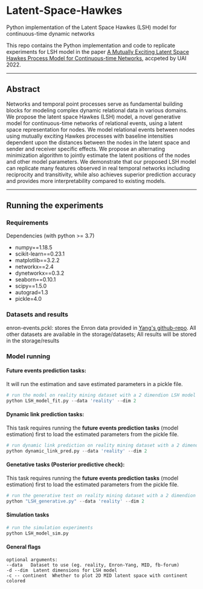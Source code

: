 # Latent-Space-Hawkes
Python implementation of the Latent Space Hawkes (LSH) model for continuous-time dynamic networks

This repo contains the Python implementation and code to replicate experiments for LSH model in the paper [A Mutually Exciting Latent Space Hawkes Process Model for Continuous-time Networks](https://arxiv.org/abs/2205.09263), accpeted by UAI 2022.

---

## Abstract

Networks and temporal point processes serve as fundamental building blocks for modeling complex dynamic relational data in various domains. We propose the latent space Hawkes (LSH) model, a novel generative model for continuous-time networks of relational events, using a latent space representation for nodes. We model relational events
between nodes using mutually exciting Hawkes processes with baseline intensities dependent upon the distances between the nodes in the latent space and sender and receiver specific effects. We propose an alternating minimization algorithm to jointly estimate the latent positions of the nodes
and other model parameters. We demonstrate that our proposed LSH model can replicate many features observed in real temporal networks including reciprocity and transitivity, while also achieves superior prediction accuracy and provides more interpretability compared to existing models.

---

## Running the experiments

### Requirements

Dependencies (with python >= 3.7)

* numpy==1.18.5
* scikit-learn==0.23.1
* matplotlib==3.2.2
* networkx==2.4
* dynetworkx==0.3.2
* seaborn==0.10.1
* scipy==1.5.0
* autograd=1.3
* pickle=4.0


### Datasets and results
enron-events.pckl: stores the Enron data provided in [Yang's github-repo](https://github.com/jiaseny/lspp). All other datasets are available in the storage/datasets; All results will be stored in the storage/results

### Model running

#### Future events prediction tasks:
It will run the estimation and save estimated parameters in a pickle file.

```python
# run the model on reality mining dataset with a 2 dimendion LSH model
python LSH_model_fit.py --data 'reality' --dim 2
```

#### Dynamic link prediction tasks: 
This task requires running the **future events prediction tasks** (model estimation) first to load the estimated parameters from the pickle file. 

```python
# run dynamic link prediction on reality mining dataset with a 2 dimendion model
python dynamic_link_pred.py --data 'reality' --dim 2
```

#### Genetative tasks (Posterior predictive check):
This task requires running the **future events prediction tasks** (model estimation) first to load the estimated parameters from the pickle file. 

```python
# run the generative test on reality mining dataset with a 2 dimendion model
python "LSH_generative.py" --data 'reality' --dim 2
```

#### Simulation tasks

```python
# run the simulation experiments
python LSH_model_sim.py
```

#### General flags
```
optional arguments:
--data   Dataset to use (eg. reality, Enron-Yang, MID, fb-forum)
-d --dim  Latent dimensions for LSH model
-c -- continent  Whether to plot 2D MID latent space with continent colored
```
